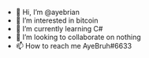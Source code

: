 - 👋 Hi, I’m @ayebrian
- 👀 I’m interested in bitcoin
- 🌱 I’m currently learning C# 
- 💞️ I’m looking to collaborate on nothing
- 📫 How to reach me AyeBruh#6633

<!---
ayebrian/ayebrian is a ✨ special ✨ repository because its `README.md` (this file) appears on your GitHub profile.
You can click the Preview link to take a look at your changes.
--->
